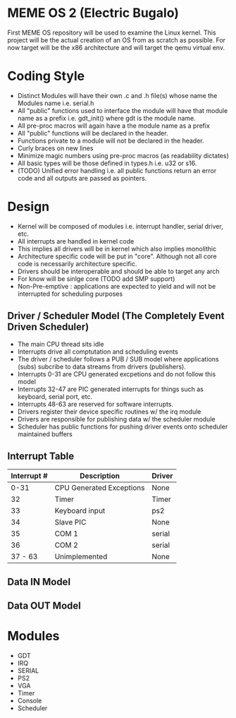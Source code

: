 # MEME OS 2 (Electric Bugalo)
First MEME OS repository will be used to examine the Linux kernel. This project
will be the actual creation of an OS from as scratch as possible. For now
target will be the x86 architecture and will target the qemu virtual env.

# Coding Style
- Distinct Modules will have their own .c and .h file(s) whose name the 
  Modules name i.e. serial.h
- All "public" functions used to interface the module will have that module
  name as a prefix i.e. gdt_init() where gdt is the module name.
- All pre-proc macros will again have a the module name as a prefix
- All "public" functions will be declared in the header.
- Functions private to a module will not be declared in the header.
- Curly braces on new lines
- Minimize magic numbers using pre-proc macros (as readability dictates)
- All basic types will be those defined in types.h i.e. u32 or s16.
- (TODO) Unified error handling i.e. all public functions return an
  error code and all outputs are passed as pointers.

# Design
- Kernel will be composed of modules i.e. interrupt handler, serial driver,
  etc.
- All interrupts are handled in kernel code
- This implies all drivers will be in kernel which also implies monolithic
- Architecture specific code will be put in "core". Although not all core code
  is necessarily architecture specific.
- Drivers should be interoperable and should be able to target any arch
- For know will be sinlge core (TODO add SMP support)
- Non-Pre-emptive : applications are expected to yield and will not be 
  interrupted for scheduling purposes

## Driver / Scheduler Model (The Completely Event Driven Scheduler)
- The main CPU thread sits idle
- Interrupts drive all comptutation and scheduling events
- The driver / scheduler follows a PUB / SUB model where applications 
  (subs) subcribe to data streams from drivers (publishers).
- Interrupts 0-31 are CPU generated excpetions and do not follow this model
- Interrupts 32-47 are PIC generated interrupts for things such as keyboard, 
  serial port, etc.
- Interrupts 48-63 are reserved for software interrupts.
- Drivers register their device specific routines w/ the irq module
- Drivers are responsible for publishing data w/ the scheduler module
- Scheduler has public functions for pushing driver events onto scheduler
  maintained buffers

## Interrupt Table

| Interrupt #      | Description                    | Driver |
| -----------      | -----------                    | ----------- |
| 0-31             | CPU Generated Exceptions       | None  |
| 32               | Timer                          | Timer |
| 33               | Keyboard input                 | ps2   |
| 34               | Slave PIC                      | None  |
| 35               | COM 1                          | serial |
| 36               | COM 2                          | serial |
| 37 - 63          | Unimplemented                  | None   |

## Data IN Model

## Data OUT Model

# Modules
- GDT
- IRQ
- SERIAL
- PS2
- VGA
- Timer
- Console
- Scheduler

